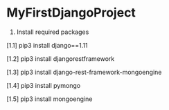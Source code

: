 # MyFirstDjangoProject

1. Install required packages

[1.1] pip3 install django==1.11

[1.2] pip3 install djangorestframework

[1.3] pip3 install django-rest-framework-mongoengine

[1.4] pip3 install pymongo

[1.5] pip3 install mongoengine
